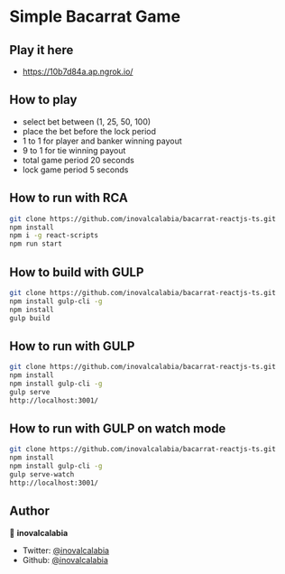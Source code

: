# Simple Bacarrat Game


## Play it here
- https://10b7d84a.ap.ngrok.io/


## How to play
- select bet between (1, 25, 50, 100)
- place the bet before the lock period
- 1 to 1 for player and banker winning payout
- 9 to 1 for tie winning payout
- total game period 20 seconds
- lock game period 5 seconds


## How to run with RCA

```sh
git clone https://github.com/inovalcalabia/bacarrat-reactjs-ts.git
npm install
npm i -g react-scripts
npm run start 
```


## How to build with GULP

```sh
git clone https://github.com/inovalcalabia/bacarrat-reactjs-ts.git
npm install gulp-cli -g
npm install
gulp build
```

## How to run with GULP

```sh
git clone https://github.com/inovalcalabia/bacarrat-reactjs-ts.git
npm install
npm install gulp-cli -g
gulp serve
http://localhost:3001/
```

## How to run with GULP on watch mode

```sh
git clone https://github.com/inovalcalabia/bacarrat-reactjs-ts.git
npm install
npm install gulp-cli -g
gulp serve-watch
http://localhost:3001/
```

## Author

👤 **inovalcalabia**

* Twitter: [@inovalcalabia](https://twitter.com/inovalcalabia)
* Github: [@inovalcalabia](https://github.com/inovalcalabia)
